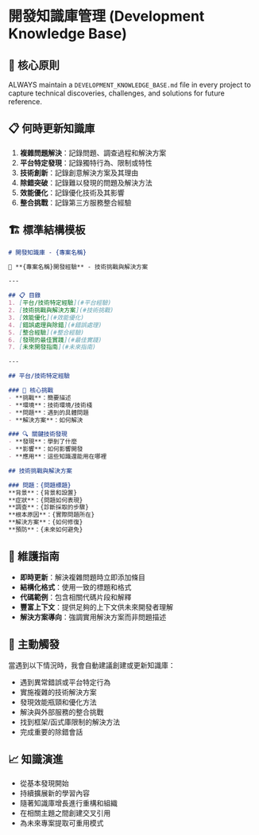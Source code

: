 # 開發知識庫管理 (Development Knowledge Base)

## 🧠 核心原則
ALWAYS maintain a `DEVELOPMENT_KNOWLEDGE_BASE.md` file in every project to capture technical discoveries, challenges, and solutions for future reference.

## 📋 何時更新知識庫
1. **複雜問題解決**：記錄問題、調查過程和解決方案
2. **平台特定發現**：記錄獨特行為、限制或特性
3. **技術創新**：記錄創意解決方案及其理由
4. **除錯突破**：記錄難以發現的問題及解決方法
5. **效能優化**：記錄優化技術及其影響
6. **整合挑戰**：記錄第三方服務整合經驗

## 🏗️ 標準結構模板
```markdown
# 開發知識庫 - {專案名稱}

🧠 **{專案名稱}開發經驗** - 技術挑戰與解決方案

---

## 📋 目錄
1. [平台/技術特定經驗](#平台經驗)
2. [技術挑戰與解決方案](#技術挑戰)
3. [效能優化](#效能優化)
4. [錯誤處理與除錯](#錯誤處理)
5. [整合經驗](#整合經驗)
6. [發現的最佳實踐](#最佳實踐)
7. [未來開發指南](#未來指南)

---

## 平台/技術特定經驗

### 🎯 核心挑戰
- **挑戰**：簡要描述
- **環境**：技術環境/技術棧
- **問題**：遇到的具體問題
- **解決方案**：如何解決

### 🔍 關鍵技術發現
- **發現**：學到了什麼
- **影響**：如何影響開發
- **應用**：這些知識還能用在哪裡

## 技術挑戰與解決方案

### 問題：{問題標題}
**背景**：{背景和設置}
**症狀**：{問題如何表現}
**調查**：{診斷採取的步驟}
**根本原因**：{實際問題所在}
**解決方案**：{如何修復}
**預防**：{未來如何避免}
```

## 🔄 維護指南
- **即時更新**：解決複雜問題時立即添加條目
- **結構化格式**：使用一致的標題和格式
- **代碼範例**：包含相關代碼片段和解釋
- **豐富上下文**：提供足夠的上下文供未來開發者理解
- **解決方案導向**：強調實用解決方案而非問題描述

## 🎯 主動觸發
當遇到以下情況時，我會自動建議創建或更新知識庫：
- 遇到異常錯誤或平台特定行為
- 實施複雜的技術解決方案
- 發現效能瓶頸和優化方法
- 解決與外部服務的整合挑戰
- 找到框架/函式庫限制的解決方法
- 完成重要的除錯會話

## 📈 知識演進
- 從基本發現開始
- 持續擴展新的學習內容
- 隨著知識庫增長進行重構和組織
- 在相關主題之間創建交叉引用
- 為未來專案提取可重用模式